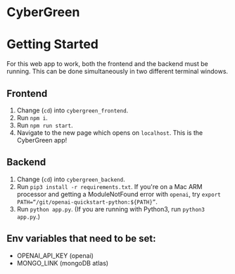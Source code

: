 # CyberGreen

# Getting Started
For this web app to work, both the frontend and the backend must be running. This can be done simultaneously in two different terminal windows.

## Frontend
1. Change (`cd`) into `cybergreen_frontend`.
2. Run `npm i`.
3. Run `npm run start`.
4. Navigate to the new page which opens on `localhost`. This is the CyberGreen app!

## Backend
1. Change (`cd`) into `cybergreen_backend`.
2. Run `pip3 install -r requirements.txt`. If you're on a Mac ARM processor and getting a ModuleNotFound error with `openai`, try `export PATH=“/git/openai-quickstart-python:${PATH}”`.
3. Run `python app.py`. (If you are running with Python3, run `python3 app.py`.)

## Env variables that need to be set:
- OPENAI_API_KEY (openai)
- MONGO_LINK (mongoDB atlas)
